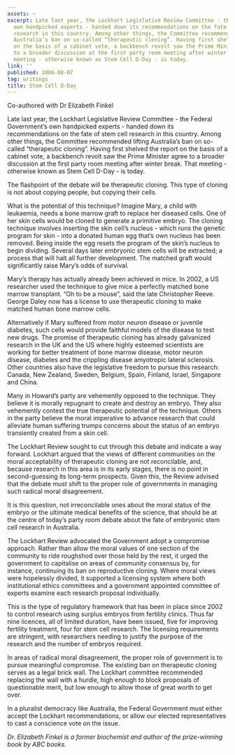 ```yaml
---
assets: ~
excerpt: Late last year, the Lockhart Legislative Review Committee - the Federal Government’s
  own handpicked experts - handed down its recommendations on the fate of stem cell
  research in this country. Among other things, the Committee recommended lifting
  Australia’s ban on so-called “therapeutic cloning”. Having first shelved the report
  on the basis of a cabinet vote, a backbench revolt saw the Prime Minister agree
  to a broader discussion at the first party room meeting after winter break. That
  meeting - otherwise known as Stem Cell D-Day - is today.
link: ''
published: 2006-08-07
tag: writings
title: Stem Cell D-Day
---
```

Co-authored with Dr Elizabeth Finkel

Late last year, the Lockhart Legislative Review Committee - the
Federal Government’s own handpicked experts - handed down its
recommendations on the fate of stem cell research in this country. Among
other things, the Committee recommended lifting Australia’s ban on
so-called “therapeutic cloning”. Having first shelved the report on the
basis of a cabinet vote, a backbench revolt saw the Prime Minister agree
to a broader discussion at the first party room meeting after winter
break. That meeting - otherwise known as Stem Cell D-Day - is today.

The flashpoint of the debate will be therapeutic cloning. This type of
cloning is not about copying people, but copying their cells.

What is the potential of this technique? Imagine Mary, a child with
leukaemia, needs a bone marrow graft to replace her diseased cells. One
of her skin cells would be cloned to generate a primitive embryo. The
cloning technique involves inserting the skin cell’s nucleus - which
runs the genetic program for skin - into a donated human egg that’s own
nucleus has been removed. Being inside the egg resets the program of the
skin’s nucleus to begin dividing. Several days later embryonic stem
cells will be extracted; a process that will halt all further
development. The matched graft would significantly raise Mary’s odds of
survival.

Mary’s therapy has actually already been achieved in mice. In 2002, a US
researcher used the technique to give mice a perfectly matched bone
marrow transplant. “Oh to be a mouse”, said the late Christopher Reeve.
George Daley now has a license to use therapeutic cloning to make
matched human bone marrow cells.

Alternatively if Mary suffered from motor neuron disease or juvenile
diabetes, such cells would provide faithful models of the disease to
test new drugs. The promise of therapeutic cloning has already
galvanized research in the UK and the US where highly esteemed
scientists are working for better treatment of bone marrow disease,
motor neuron disease, diabetes and the crippling disease amyotropic
lateral sclerosis. Other countries also have the legislative freedom to
pursue this research: Canada, New Zealand, Sweden, Belgium, Spain,
Finland, Israel, Singapore and China.

Many in Howard’s party are vehemently opposed to the technique. They
believe it is morally repugnant to create and destroy an embryo. They
also vehemently contest the true therapeutic potential of the technique.
Others in the party believe the moral imperative to advance research
that could alleviate human suffering trumps concerns about the status of
an embryo transiently created from a skin cell.

The Lockhart Review sought to cut through this debate and indicate a way
forward. Lockhart argued that the views of different communities on the
moral acceptability of therapeutic cloning are not reconcilable, and,
because research in this area is in its early stages, there is no point
in second-guessing its long-term prospects. Given this, the Review
advised that the debate must shift to the proper role of governments in
managing such radical moral disagreement.

It is this question, not irreconcilable ones about the moral status of
the embryo or the ultimate medical benefits of the science, that should
be at the centre of today’s party room debate about the fate of
embryonic stem cell research in Australia.

The Lockhart Review advocated the Government adopt a compromise
approach. Rather than allow the moral values of one section of the
community to ride roughshod over those held by the rest, it urged the
government to capitalise on areas of community consensus by, for
instance, continuing its ban on reproductive cloning. Where moral views
were hopelessly divided, it supported a licensing system where both
institutional ethics committees and a government appointed committee of
experts examine each research proposal individually.

This is the type of regulatory framework that has been in place since
2002 to control research using surplus embryos from fertility clinics.
Thus far nine licences, all of limited duration, have been issued, five
for improving fertility treatment, four for stem cell research. The
licensing requirements are stringent, with researchers needing to
justify the purpose of the research and the number of embryos required.

In areas of radical moral disagreement, the proper role of government is
to pursue meaningful compromise. The existing ban on therapeutic cloning
serves as a legal brick wall. The Lockhart committee recommended
replacing the wall with a hurdle, high enough to block proposals of
questionable merit, but low enough to allow those of great worth to get
over.

In a pluralist democracy like Australia, the Federal Government must
either accept the Lockhart recommendations, or allow our elected
representatives to cast a conscience vote on the issue.

*Dr. Elizabeth Finkel is a former biochemist and author of the
prize-winning book by ABC books.*